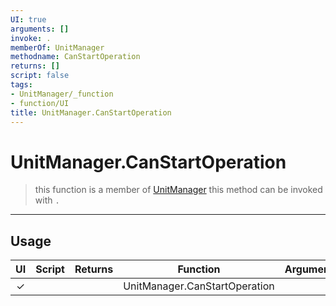 ```yaml
---
UI: true
arguments: []
invoke: .
memberOf: UnitManager
methodname: CanStartOperation
returns: []
script: false
tags:
- UnitManager/_function
- function/UI
title: UnitManager.CanStartOperation
---
```

# UnitManager.CanStartOperation
> this function is a member of [UnitManager](civ-6/lua/UnitManager.md)
> this method can be invoked with `.`
-----
## Usage
|  UI | Script | Returns | Function | Arguments |
|:---:|:------:|-------:|:--------:|:---------|
|✓| ||UnitManager.CanStartOperation||

